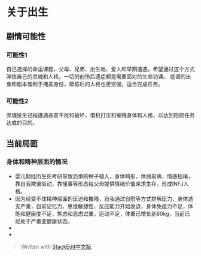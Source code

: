 # 关于出生
## 剧情可能性
### 可能性1
自己选择的命运课题，父母、兄弟、出生地、爱人和早期遭遇，希望通过这个方式淬炼自己的灵魂和人格，一切的创伤后遗症都是需要面对的生命功课。
低调的出身和剧本有利于掩盖身份，砥砺后的人格也更坚强，适合完成任务。
### 可能性2
灵魂投生过程遭遇恶意干扰和破坏，借机打压和摧残身体和人格，以达到阻挠任务达成的目的。

## 当前局面
### 身体和精神层面的情况
- 婴儿期经历生死考研导致恐惧的种子植入，身体畸形，体弱易病，情感枯竭，靠自我欺骗驱动，靠懂事等形态给父母提供情绪价值来求生存，形成INFJ人格。
- 因为经受不住精神层面的压迫和摧残，自我通过自慰等方式排解压力，身体透支严重，目前记忆力、思维敏捷性、反应能力开始衰退，身体免疫力不足，体能和健康度不足，焦虑和思虑过重，运动不足，体重已增长到80kg，当前已经处于严重亚健康状态。
- 
- 

> Written with [StackEdit中文版](https://stackedit.cn/).
<!--stackedit_data:
eyJoaXN0b3J5IjpbLTY4Nzk4NDc0N119
-->